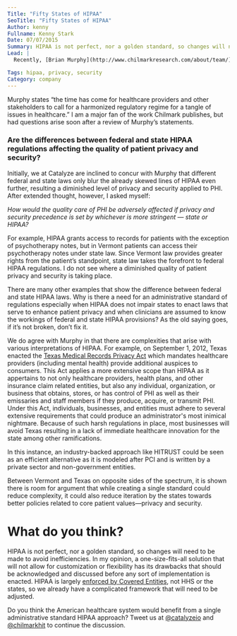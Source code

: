 ```yaml
---
Title: "Fifty States of HIPAA"
SeoTitle: "Fifty States of HIPAA"
Author: kenny
Fullname: Kenny Stark
Date: 07/07/2015
Summary: HIPAA is not perfect, nor a golden standard, so changes will need to be made to avoid inefficiencies.
Lead: |
  Recently, [Brian Murphy](http://www.chilmarkresearch.com/about/team/), analyst for [Chilmark Research](http://www.chilmarkresearch.com/), released a post titled “[HIPAA Must Die](http://www.chilmarkresearch.com/2015/06/18/hipaa-must-die/)” pertaining to the complex nexus of federal and state HIPAA healthcare regulations for patient privacy and security.

Tags: hipaa, privacy, security
Category: company
---
```

Murphy states “the time has come for healthcare providers and other stakeholders to call for a harmonized regulatory regime for a tangle of issues in healthcare.” I am a major fan of the work Chilmark publishes, but had questions arise soon after a review of Murphy’s statements.

### Are the differences between federal and state HIPAA regulations affecting the quality of patient privacy and security?

Initially, we at Catalyze are inclined to concur with Murphy that different federal and state laws only blur the already skewed lines of HIPAA even further, resulting a diminished level of privacy and security applied to PHI. After extended thought, however, I asked myself:

_How would the quality care of PHI be adversely affected if privacy and security precedence is set by whichever is more stringent — state or HIPAA?_

For example, HIPAA grants access to records for patients with the exception of psychotherapy notes, but in Vermont patients can access their psychotherapy notes under state law. Since Vermont law provides greater rights from the patient’s standpoint, state law takes the forefront to federal HIPAA regulations. I do not see where a diminished quality of patient privacy and security is taking place. 

There are many other examples that show the difference between federal and state HIPAA laws. Why is there a need for an administrative standard of regulations especially when HIPAA does not impair states to enact laws that serve to enhance patient privacy and when clinicians are assumed to know the workings of federal and state HIPAA provisions? As the old saying goes, if it’s not broken, don’t fix it.

We do agree with Murphy in that there are complexities that arise with various interpretations of HIPAA. For example, on September 1, 2012, Texas enacted the [Texas Medical Records Privacy Act](http://www.statutes.legis.state.tx.us/Docs/HS/htm/HS.181.htm) which mandates healthcare providers (including mental health) provide additional auspices to consumers. This Act applies a more extensive scope than HIPAA as it appertains to not only healthcare providers, health plans, and other insurance claim related entities, but also any individual, organization, or business that obtains, stores, or has control of PHI as well as their emissaries and staff members if they produce, acquire, or transmit PHI. Under this Act, individuals, businesses, and entities must adhere to several extensive requirements that could produce an administrator's most inimical nightmare. Because of such harsh regulations in place, most businesses will avoid Texas resulting in a lack of immediate healthcare innovation for the state among other ramifications.

In this instance, an industry-backed approach like HITRUST could be seen as an efficient alternative as it is modeled after PCI and is written by a private sector and non-government entities.

Between Vermont and Texas on opposite sides of the spectrum, it is shown there is room for argument that while creating a single standard could reduce complexity, it could also reduce iteration by the states towards better policies related to core patient values—privacy and security.

# What do you think?

HIPAA is not perfect, nor a golden standard, so changes will need to be made to avoid inefficiencies. In my opinion, a one-size-fits-all solution that will not allow for customization or flexibility has its drawbacks that should be acknowledged and discussed before any sort of implementation is enacted. HIPAA is largely [enforced by Covered Entities](https://catalyze.io/blog/whos-really-interpreting-and-enforcing-hipaa-for-startups), not HHS or the states, so we already have a complicated framework that will need to be adjusted.

Do you think the American healthcare system would benefit from a single administrative standard HIPAA approach? Tweet us at [@catalyzeio](https://twitter.com/catalyzeio) and [@chilmarkhit](https://twitter.com/chilmarkhit) to continue the discussion.

